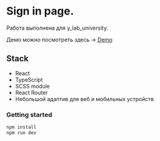 # Sign in page.

Работа выполнена для y_lab_university. 

Демо можно посмотреть здесь → [Demo](https://sign-in-page-ylab.vercel.app/)

## Stack

- React
- TypeScript
- SCSS module
- React Router
- Небольшой адаптив для веб и мобильных устройств

### Getting started

```bash
npm install
npm run dev
```
